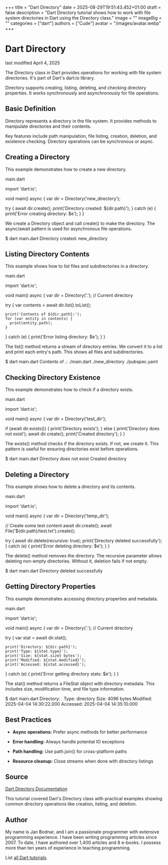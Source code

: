 +++
title = "Dart Directory"
date = 2025-08-29T19:51:43.452+01:00
draft = false
description = "Dart Directory tutorial shows how to work with file system directories in Dart using the Directory class."
image = ""
imageBig = ""
categories = ["dart"]
authors = ["Cude"]
avatar = "/images/avatar.webp"
+++

# Dart Directory

last modified April 4, 2025

The Directory class in Dart provides operations for working with
file system directories. It's part of Dart's dart:io library.

Directory supports creating, listing, deleting, and checking directory
properties. It works synchronously and asynchronously for file operations.

## Basic Definition

Directory represents a directory in the file system. It provides
methods to manipulate directories and their contents.

Key features include path manipulation, file listing, creation, deletion,
and existence checking. Directory operations can be synchronous or async.

## Creating a Directory

This example demonstrates how to create a new directory.

main.dart
  

import 'dart:io';

void main() async {
  var dir = Directory('new_directory');
  
  try {
    await dir.create();
    print('Directory created: ${dir.path}');
  } catch (e) {
    print('Error creating directory: $e');
  }
}

We create a Directory object and call create() to make the directory.
The async/await pattern is used for asynchronous file operations.

$ dart main.dart
Directory created: new_directory

## Listing Directory Contents

This example shows how to list files and subdirectories in a directory.

main.dart
  

import 'dart:io';

void main() async {
  var dir = Directory('.'); // Current directory
  
  try {
    var contents = await dir.list().toList();
    
    print('Contents of ${dir.path}:');
    for (var entity in contents) {
      print(entity.path);
    }
  } catch (e) {
    print('Error listing directory: $e');
  }
}

The list() method returns a stream of directory entries. We convert it to
a list and print each entry's path. This shows all files and subdirectories.

$ dart main.dart
Contents of .:
./main.dart
./new_directory
./pubspec.yaml

## Checking Directory Existence

This example demonstrates how to check if a directory exists.

main.dart
  

import 'dart:io';

void main() async {
  var dir = Directory('test_dir');
  
  if (await dir.exists()) {
    print('Directory exists');
  } else {
    print('Directory does not exist');
    await dir.create();
    print('Created directory');
  }
}

The exists() method checks if the directory exists. If not, we create it.
This pattern is useful for ensuring directories exist before operations.

$ dart main.dart
Directory does not exist
Created directory

## Deleting a Directory

This example shows how to delete a directory and its contents.

main.dart
  

import 'dart:io';

void main() async {
  var dir = Directory('temp_dir');
  
  // Create some test content
  await dir.create();
  await File('${dir.path}/test.txt').create();
  
  try {
    await dir.delete(recursive: true);
    print('Directory deleted successfully');
  } catch (e) {
    print('Error deleting directory: $e');
  }
}

The delete() method removes the directory. The recursive parameter allows
deleting non-empty directories. Without it, deletion fails if not empty.

$ dart main.dart
Directory deleted successfully

## Getting Directory Properties

This example demonstrates accessing directory properties and metadata.

main.dart
  

import 'dart:io';

void main() async {
  var dir = Directory('.'); // Current directory
  
  try {
    var stat = await dir.stat();
    
    print('Directory: ${dir.path}');
    print('Type: ${stat.type}');
    print('Size: ${stat.size} bytes');
    print('Modified: ${stat.modified}');
    print('Accessed: ${stat.accessed}');
  } catch (e) {
    print('Error getting directory stats: $e');
  }
}

The stat() method returns a FileStat object with directory metadata.
This includes size, modification time, and file type information.

$ dart main.dart
Directory: .
Type: directory
Size: 4096 bytes
Modified: 2025-04-04 14:30:22.000
Accessed: 2025-04-04 14:35:10.000

## Best Practices

- **Async operations:** Prefer async methods for better performance

- **Error handling:** Always handle potential IO exceptions

- **Path handling:** Use path.join() for cross-platform paths

- **Resource cleanup:** Close streams when done with directory listings

## Source

[Dart Directory Documentation](https://api.dart.dev/stable/dart-io/Directory-class.html)

This tutorial covered Dart's Directory class with practical examples showing
common directory operations like creation, listing, and deletion.

## Author

My name is Jan Bodnar, and I am a passionate programmer with extensive
programming experience. I have been writing programming articles since 2007.
To date, I have authored over 1,400 articles and 8 e-books. I possess more
than ten years of experience in teaching programming.

List [all Dart tutorials](/dart/).
